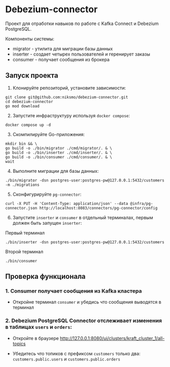 # Debezium-connector

Проект для отработки навыков по работе с Kafka Connect и Debezium PostgreSQL.

Компоненты системы:

- migrator - утилита для миграции базы данных
- inserter - создает четырех пользователей и геренирует заказы
- consumer - получает сообщения из брокера

## Запуск проекта

1. Клонируйте репозиторий, установите зависимости:

```
git clone git@github.com:niksmo/debezium-connector.git
cd debezium-connector
go mod download
```

2. Запустите инфраструктуру используя `docker compose`:

```
docker compose up -d
```

3. Скомпилируйте Go-приложения:

```
mkdir bin && \
go build -o ./bin/migrator ./cmd/migrator/. & \
go build -o ./bin/inserter ./cmd/inserter/. & \
go build -o ./bin/consumer ./cmd/consumer/. & \
wait
```

4. Выполните миграции для базы данных:
```
./bin/migrator -dsn postgres-user:postgres-pw@127.0.0.1:5432/customers -m ./migrations
```

5. Сконфигурируйте `pg-connector`:

```
curl -X PUT -H 'Content-Type: application/json' --data @infra/pg-connector.json http://localhost:8083/connectors/pg-connector/config
```

6. Запустите `inserter` и `consumer` в отдельный терминалах, первым должен быть запущен `inserter`:

Первый терминал
```
./bin/inserter -dsn postgres-user:postgres-pw@127.0.0.1:5432/customers
```

Второй терминал
```
./bin/consumer
```

## Проверка функционала

### 1. Consumer получает сообщения из Kafka кластера

- Откройне терминал `consumer` и убедись что сообщения выводятся в терминал


### 2. Debezium PostgreSQL Connector отслеживает изменения в таблицах `users` и `orders`:

- Откройте в браузере http://127.0.0.1:8080/ui/clusters/kraft_cluster_1/all-topics

- Убедитесь что топиков с префиксом `customers` только два: `customers.public.users` и `customers.public.orders`
